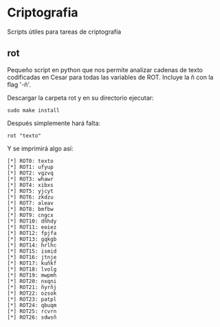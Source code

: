 # Criptografia
Scripts útiles para tareas de criptografía 

## rot

Pequeño script en python que nos permite analizar cadenas de texto codificadas en Cesar para todas las variables de ROT.
Incluye la ñ con la flag '-ñ'.

Descargar la carpeta rot y en su directorio ejecutar: 

```shell
sudo make install
```

Después simplemente hará falta: 

```shell
rot "texto"
```

Y se imprimirá algo así: 

```shell
[*] ROT0: texto
[*] ROT1: ufyup
[*] ROT2: vgzvq
[*] ROT3: whawr
[*] ROT4: xibxs
[*] ROT5: yjcyt
[*] ROT6: zkdzu
[*] ROT7: aleav
[*] ROT8: bmfbw
[*] ROT9: cngcx
[*] ROT10: dñhdy
[*] ROT11: eoiez
[*] ROT12: fpjfa
[*] ROT13: gqkgb
[*] ROT14: hrlhc
[*] ROT15: ismid
[*] ROT16: jtnje
[*] ROT17: kuñkf
[*] ROT18: lvolg
[*] ROT19: mwpmh
[*] ROT20: nxqni
[*] ROT21: ñyrñj
[*] ROT22: ozsok
[*] ROT23: patpl
[*] ROT24: qbuqm
[*] ROT25: rcvrn
[*] ROT26: sdwsñ
```
